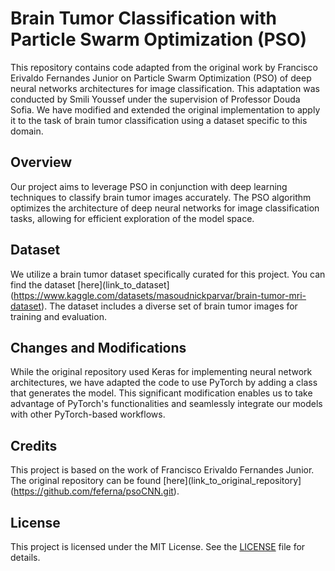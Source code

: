 # Brain Tumor Classification with Particle Swarm Optimization (PSO)

This repository contains code adapted from the original work by Francisco Erivaldo Fernandes Junior on Particle Swarm Optimization (PSO) of deep neural networks architectures for image classification. This adaptation was conducted by Smili Youssef under the supervision of Professor Douda Sofia. We have modified and extended the original implementation to apply it to the task of brain tumor classification using a dataset specific to this domain.

## Overview

Our project aims to leverage PSO in conjunction with deep learning techniques to classify brain tumor images accurately. The PSO algorithm optimizes the architecture of deep neural networks for image classification tasks, allowing for efficient exploration of the model space.

## Dataset

We utilize a brain tumor dataset specifically curated for this project. You can find the dataset [here](link_to_dataset](https://www.kaggle.com/datasets/masoudnickparvar/brain-tumor-mri-dataset). The dataset includes a diverse set of brain tumor images for training and evaluation.

## Changes and Modifications

While the original repository used Keras for implementing neural network architectures, we have adapted the code to use PyTorch by adding a class that generates the model. This significant modification enables us to take advantage of PyTorch's functionalities and seamlessly integrate our models with other PyTorch-based workflows.

## Credits

This project is based on the work of Francisco Erivaldo Fernandes Junior. The original repository can be found [here](link_to_original_repository](https://github.com/feferna/psoCNN.git).

## License

This project is licensed under the MIT License. See the [LICENSE](LICENSE) file for details.
